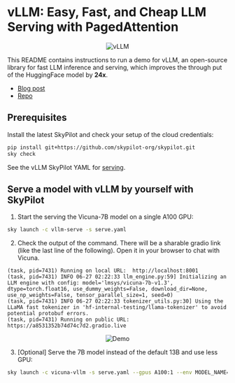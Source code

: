 # vLLM: Easy, Fast, and Cheap LLM Serving with PagedAttention

<p align="center">
    <img src="https://imgur.com/wzEByNQ.png" alt="vLLM"/>
</p>

This README contains instructions to run a demo for vLLM, an open-source library for fast LLM inference and serving, which improves the through put of the HuggingFace model by **24x**.

* [Blog post](https://vllm.ai/)
* [Repo](https://github.com/vllm-project/vllm)

## Prerequisites
Install the latest SkyPilot and check your setup of the cloud credentials:
```bash
pip install git+https://github.com/skypilot-org/skypilot.git
sky check
```
See the vLLM SkyPilot YAML for [serving](serve.yaml).



## Serve a model with vLLM by yourself with SkyPilot

1. Start the serving the Vicuna-7B model on a single A100 GPU:
```bash
sky launch -c vllm-serve -s serve.yaml
```
2. Check the output of the command. There will be a sharable gradio link (like the last line of the following). Open it in your browser to chat with Vicuna.
```
(task, pid=7431) Running on local URL:  http://localhost:8001
(task, pid=7431) INFO 06-27 02:22:33 llm_engine.py:59] Initializing an LLM engine with config: model='lmsys/vicuna-7b-v1.3', dtype=torch.float16, use_dummy_weights=False, download_dir=None, use_np_weights=False, tensor_parallel_size=1, seed=0)
(task, pid=7431) INFO 06-27 02:22:33 tokenizer_utils.py:30] Using the LLaMA fast tokenizer in 'hf-internal-testing/llama-tokenizer' to avoid potential protobuf errors.
(task, pid=7431) Running on public URL: https://a8531352b74d74c7d2.gradio.live
```

<p align="center">
    <img src="https://imgur.com/KW9FKRT.gif" alt="Demo"/>
</p>


3. [Optional] Serve the 7B model instead of the default 13B and use less GPU:
```bash
sky launch -c vicuna-vllm -s serve.yaml --gpus A100:1 --env MODEL_NAME=lmsys/vicuna-7b-v1.3
```
